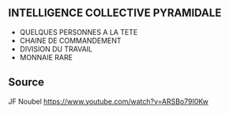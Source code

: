 ## INTELLIGENCE COLLECTIVE PYRAMIDALE

- QUELQUES PERSONNES A LA TETE
- CHAINE DE COMMANDEMENT
- DIVISION DU TRAVAIL
- MONNAIE RARE

## Source

JF Noubel
https://www.youtube.com/watch?v=ARSBo79I0Kw
